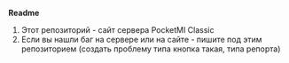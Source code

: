 **Readme**
1. Этот репозиторий - сайт сервера PocketMI Classic
2. Если вы нашли баг на сервере или на сайте - пишите под этим репозиторием (создать проблему типа кнопка такая, типа репорта)
